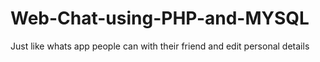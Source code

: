 # Web-Chat-using-PHP-and-MYSQL
Just like whats app people can with their friend and edit personal details
